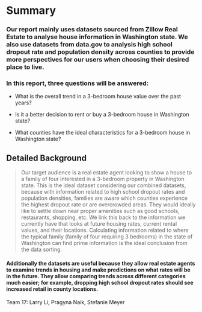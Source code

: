 # Summary

### Our report mainly uses datasets sourced from Zillow Real Estate to analyse house information in Washington state. We also use datasets from data.gov to analysis high school dropout rate and  population density across counties to provide more perspectives for our users when choosing their desired place to live. 


### In this report, three questions will be answered:

-	What is the overall trend in a 3-bedroom house value over the past years?

-	Is it a better decision to rent or buy a 3-bedroom house in Washington state?

-	What counties have the ideal characteristics for a 3-bedroom house in Washington state?



## Detailed Background 
>Our target audience is a real estate agent looking to show a house to a family of four interested in a 3-bedroom property in Washington state. This is the ideal dataset considering our combined datasets, because with information related to high school dropout rates and population densities, families are aware which counties experience the highest dropout rate or are overcrowded areas.  They would ideally like to settle down near proper amenities such as good schools, restaurants, shopping, etc. We link this back to the information we currently have that looks at future housing rates, current rental values, and their locations. Calculating information related to where the typical family (family of four requiring 3 bedrooms) in the state of Washington can find prime information is the ideal conclusion from the data sorting. 
#### Additionally the datasets are useful because they allow real estate agents to examine trends in housing and make predictions on what rates will be in the future. They allow comparing trends across different categories much easier; for example, dropping high school dropout rates should see increased retail in county locations. 



Team 17: Larry Li,  Pragyna Naik, Stefanie Meyer


